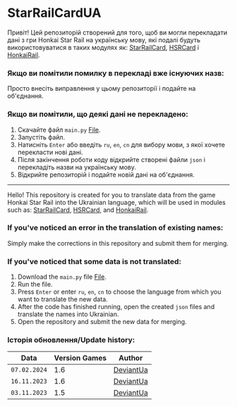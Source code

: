 # StarRailCardUA

Привіт! Цей репозиторій створений для того, щоб ви могли перекладати дані з гри Honkai Star Rail на українську мову, які подалі будуть використовуватися в таких модулях як: [StarRailCard](https://github.com/DEViantUA/StarRailCard), [HSRCard](https://github.com/DEViantUA/HSRCard) і [HonkaiRail](https://github.com/DEViantUA/HonkaiRail).

### Якщо ви помітили помилку в перекладі вже існуючих назв:
Просто внесіть виправлення у цьому репозиторії і подайте на об'єднання.

### Якщо ви помітили, що деякі дані не перекладено:
1. Скачайте файл `main.py` [File](https://github.com/DEViantUA/StarRailCardUA/blob/main/main.py).
2. Запустіть файл.
3. Натисніть `Enter` або введіть `ru`, `en`, `cn` для вибору мови, з якої хочете перекласти нові дані.
4. Після закінчення роботи коду відкрийте створені файли `json` і перекладіть назви на українську мову.
5. Відкрийте репозиторій і подайте новій дані на об'єднання.

---

Hello! This repository is created for you to translate data from the game Honkai Star Rail into the Ukrainian language, which will be used in modules such as: [StarRailCard](https://github.com/DEViantUA/StarRailCard), [HSRCard](https://github.com/DEViantUA/HSRCard), and [HonkaiRail](https://github.com/DEViantUA/HonkaiRail).

### If you've noticed an error in the translation of existing names:
Simply make the corrections in this repository and submit them for merging.

### If you've noticed that some data is not translated:
1. Download the `main.py` file [File](https://github.com/DEViantUA/StarRailCardUA/blob/main/main.py).
2. Run the file.
3. Press `Enter` or enter `ru`, `en`, `cn` to choose the language from which you want to translate the new data.
4. After the code has finished running, open the created `json` files and translate the names into Ukrainian.
5. Open the repository and submit the new data for merging.


### Історія обновлення/Update history:
| Data    |  Version Games   | Author    |
|-------------|---------|---------|
|  `07.02.2024`    |     1.6  |  [DeviantUa](https://github.com/DEViantUA)  |
|  `16.11.2023`    |     1.6  |  [DeviantUa](https://github.com/DEViantUA)  |
|  `03.11.2023`    |     1.5  |  [DeviantUa](https://github.com/DEViantUA)  |
